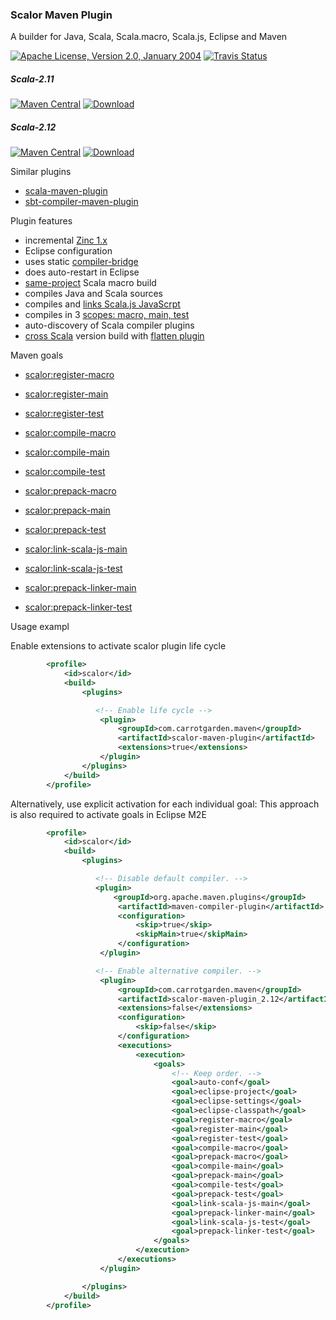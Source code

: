 
### Scalor Maven Plugin

A builder for Java, Scala, Scala.macro, Scala.js, Eclipse and Maven

[![Apache License, Version 2.0, January 2004](https://img.shields.io/github/license/mojohaus/versions-maven-plugin.svg?label=License)](http://www.apache.org/licenses/)
[![Travis Status](https://travis-ci.org/random-maven/scalor-maven-plugin.svg?branch=master)](https://travis-ci.org/random-maven/scalor-maven-plugin/builds)

##### Scala-2.11
[![Maven Central](https://maven-badges.herokuapp.com/maven-central/com.carrotgarden.maven/scalor-maven-plugin/badge.svg?style=plastic)](https://maven-badges.herokuapp.com/maven-central/com.carrotgarden.maven/scalor-maven-plugin_2.11)
[![Download](https://api.bintray.com/packages/random-maven/maven/scalor-maven-plugin_2.11/images/download.svg)](https://bintray.com/random-maven/maven/scalor-maven-plugin_2.11/_latestVersion)

##### Scala-2.12
[![Maven Central](https://maven-badges.herokuapp.com/maven-central/com.carrotgarden.maven/scalor-maven-plugin/badge.svg?style=plastic)](https://maven-badges.herokuapp.com/maven-central/com.carrotgarden.maven/scalor-maven-plugin_2.12)
[![Download](https://api.bintray.com/packages/random-maven/maven/scalor-maven-plugin_2.12/images/download.svg)](https://bintray.com/random-maven/maven/scalor-maven-plugin_2.12/_latestVersion)

Similar plugins
* [scala-maven-plugin](https://github.com/davidB/scala-maven-plugin)
* [sbt-compiler-maven-plugin](https://github.com/sbt-compiler-maven-plugin/sbt-compiler-maven-plugin)

Plugin features
* incremental [Zinc 1.x](https://github.com/sbt/zinc)
* Eclipse configuration
* uses static [compiler-bridge](https://github.com/sbt/zinc/tree/1.x/internal/compiler-bridge)
* does auto-restart in Eclipse
* [same-project](https://stackoverflow.com/questions/21994764/scala-macros-and-separate-compilation-units) Scala macro build
* compiles Java and Scala sources
* compiles and [links Scala.js JavaScrpt](https://github.com/scala-js/scala-js-cli)
* compiles in 3 [scopes: macro, main, test](http://scala-ide.org/docs/current-user-doc/features/scalacompiler/index.html)
* auto-discovery of Scala compiler plugins
* [cross Scala](https://github.com/random-maven/scalor-maven-plugin/blob/master/.mvn/release-bintray-all.sh) version build with [flatten plugin](https://github.com/random-maven/flatten-maven-plugin)

Maven goals

* [scalor:register-macro](https://random-maven.github.io/scalor-maven-plugin/register-macro-mojo.html)
* [scalor:register-main](https://random-maven.github.io/scalor-maven-plugin/register-main-mojo.html)
* [scalor:register-test](https://random-maven.github.io/scalor-maven-plugin/register-test-mojo.html)

* [scalor:compile-macro](https://random-maven.github.io/scalor-maven-plugin/compile-macro-mojo.html)
* [scalor:compile-main](https://random-maven.github.io/scalor-maven-plugin/compile-main-mojo.html)
* [scalor:compile-test](https://random-maven.github.io/scalor-maven-plugin/compile-test-mojo.html)

* [scalor:prepack-macro](https://random-maven.github.io/scalor-maven-plugin/prepack-macro-mojo.html)
* [scalor:prepack-main](https://random-maven.github.io/scalor-maven-plugin/prepack-main-mojo.html)
* [scalor:prepack-test](https://random-maven.github.io/scalor-maven-plugin/prepack-test-mojo.html)

* [scalor:link-scala-js-main](https://random-maven.github.io/scalor-maven-plugin/link-scala-js-main-mojo.html)
* [scalor:link-scala-js-test](https://random-maven.github.io/scalor-maven-plugin/link-scala-js-test-mojo.html)

* [scalor:prepack-linker-main](https://random-maven.github.io/scalor-maven-plugin/prepack-linker-main-mojo.html)
* [scalor:prepack-linker-test](https://random-maven.github.io/scalor-maven-plugin/prepack-linker-test-mojo.html)

Usage exampl


Enable extensions to activate scalor plugin life cycle

```xml
        <profile>
            <id>scalor</id>
            <build>
                <plugins>

                   <!-- Enable life cycle -->
                    <plugin>
                        <groupId>com.carrotgarden.maven</groupId>
                        <artifactId>scalor-maven-plugin</artifactId>
                        <extensions>true</extensions>
                    </plugin>
                </plugins>
            </build>
        </profile>
```

Alternatively, use explicit activation for each individual goal: This approach is 
also required to activate goals in Eclipse M2E

```xml
        <profile>
            <id>scalor</id>
            <build>
                <plugins>

                   <!-- Disable default compiler. -->
                   <plugin>
                       <groupId>org.apache.maven.plugins</groupId>
                        <artifactId>maven-compiler-plugin</artifactId>
                        <configuration>
                            <skip>true</skip>
                            <skipMain>true</skipMain>
                        </configuration>
                    </plugin>

                   <!-- Enable alternative compiler. -->
                    <plugin>
                        <groupId>com.carrotgarden.maven</groupId>
                        <artifactId>scalor-maven-plugin_2.12</artifactId>
                        <extensions>false</extensions>
                        <configuration>
                            <skip>false</skip>
                        </configuration>
                        <executions>
                            <execution>
                                <goals>
                                    <!-- Keep order. -->
                                    <goal>auto-conf</goal>
                                    <goal>eclipse-project</goal>
                                    <goal>eclipse-settings</goal>
                                    <goal>eclipse-classpath</goal>
                                    <goal>register-macro</goal>
                                    <goal>register-main</goal>
                                    <goal>register-test</goal>
                                    <goal>compile-macro</goal>
                                    <goal>prepack-macro</goal>
                                    <goal>compile-main</goal>
                                    <goal>prepack-main</goal>
                                    <goal>compile-test</goal>
                                    <goal>prepack-test</goal>
                                    <goal>link-scala-js-main</goal>
                                    <goal>prepack-linker-main</goal>
                                    <goal>link-scala-js-test</goal>
                                    <goal>prepack-linker-test</goal>
                                </goals>
                            </execution>
                        </executions>
                    </plugin>

                </plugins>
            </build>
        </profile>
```
